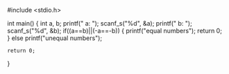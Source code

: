 #include <stdio.h>

int main()
{ 
    int a, b;
 printf(" a: ");
 scanf_s("%d", &a);
 printf(" b: ");
 scanf_s("%d", &b);
 if((a==b)||(-a==-b))
 {
     printf("equal numbers");
     return 0;
 }
 else
 printf("unequal numbers");

    return 0;
}
